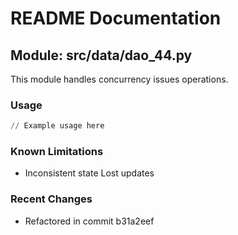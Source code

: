 # README Documentation

## Module: src/data/dao_44.py

This module handles concurrency issues operations.

### Usage

```python
// Example usage here
```

### Known Limitations

- Inconsistent state Lost updates

### Recent Changes

- Refactored in commit b31a2eef
